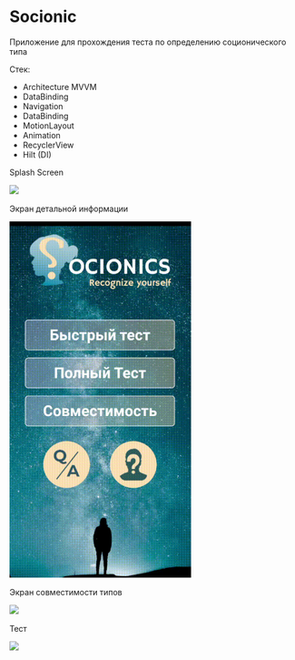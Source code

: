 # Socionic
Приложение для прохождения теста по определению соционического типа

Стек:

+ Architecture MVVM
+ DataBinding
+ Navigation
+ DataBinding
+ MotionLayout
+ Animation
+ RecyclerView
+ Hilt (DI)



Splash Screen

<img src="https://github.com/Art-bond/okRes/blob/main/socionic_splash_demo.gif" width="320">

Экран детальной информации

<img src="https://github.com/Art-bond/okRes/blob/main/socionic_detail_demo.gif" width="320">

Экран совместимости типов

<img src="https://github.com/Art-bond/okRes/blob/main/socionic_concat_demo.gif" width="320">

Тест

<img src="https://github.com/Art-bond/okRes/blob/main/socionic_questions_demo.gif" width="320">
